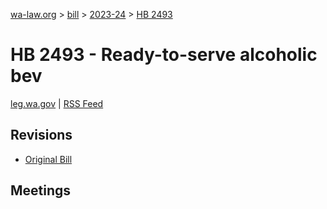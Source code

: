[wa-law.org](/) > [bill](/bill/) > [2023-24](/bill/2023-24/) > [HB 2493](/bill/2023-24/hb/2493/)

# HB 2493 - Ready-to-serve alcoholic bev
[leg.wa.gov](https://app.leg.wa.gov/billsummary?BillNumber=2493&Year=2023&Initiative=false) | [RSS Feed](./rss.xml)

## Revisions
* [Original Bill](1/)

## Meetings